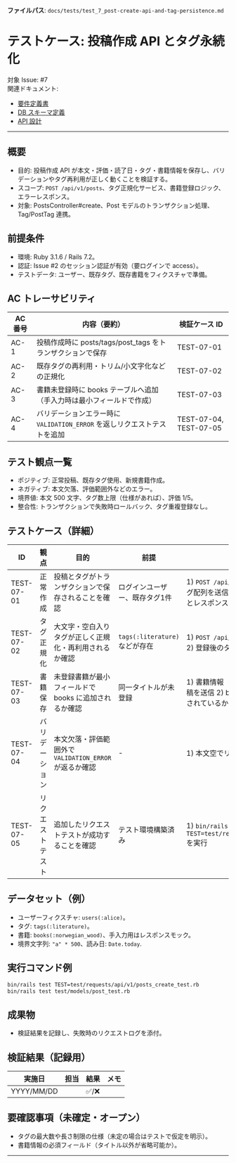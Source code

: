 **ファイルパス**: `docs/tests/test_7_post-create-api-and-tag-persistence.md`

# テストケース: 投稿作成 API とタグ永続化

対象 Issue: #7  
関連ドキュメント:

- [要件定義書](../01_requirements.md)
- [DB スキーマ定義](../03_database.md)
- [API 設計](../04_api.md)

---

## 概要

- 目的: 投稿作成 API が本文・評価・読了日・タグ・書籍情報を保存し、バリデーションやタグ再利用が正しく動くことを検証する。
- スコープ: `POST /api/v1/posts`、タグ正規化サービス、書籍登録ロジック、エラーレスポンス。
- 対象: PostsController#create、Post モデルのトランザクション処理、Tag/PostTag 連携。

## 前提条件

- 環境: Ruby 3.1.6 / Rails 7.2。
- 認証: Issue #2 のセッション認証が有効（要ログインで access）。
- テストデータ: ユーザー、既存タグ、既存書籍をフィクスチャで準備。

## AC トレーサビリティ

| AC 番号 | 内容（要約）                                                                                              | 検証ケース ID                |
| ------- | --------------------------------------------------------------------------------------------------------- | ---------------------------- |
| AC-1    | 投稿作成時に posts/tags/post_tags をトランザクションで保存                                                | TEST-07-01                   |
| AC-2    | 既存タグの再利用・トリム/小文字化などの正規化                                                              | TEST-07-02                   |
| AC-3    | 書籍未登録時に books テーブルへ追加（手入力時は最小フィールドで作成）                                     | TEST-07-03                   |
| AC-4    | バリデーションエラー時に `VALIDATION_ERROR` を返しリクエストテストを追加                                  | TEST-07-04, TEST-07-05       |

## テスト観点一覧

- ポジティブ: 正常投稿、既存タグ使用、新規書籍作成。
- ネガティブ: 本文欠落、評価範囲外などのエラー。
- 境界値: 本文 500 文字、タグ数上限（仕様があれば）、評価 1/5。
- 整合性: トランザクションで失敗時ロールバック、タグ重複登録なし。

## テストケース（詳細）

| ID         | 観点                 | 目的                                                                          | 前提                                 | 手順                                                                                                                                          | 期待結果                                                                                                      | AC   |
| ---------- | -------------------- | ----------------------------------------------------------------------------- | ------------------------------------ | --------------------------------------------------------------------------------------------------------------------------------------------- | --------------------------------------------------------------------------------------------------------------- | ---- |
| TEST-07-01 | 正常作成             | 投稿とタグがトランザクションで保存されることを確認                            | ログインユーザー、既存タグ1件         | 1) `POST /api/v1/posts` に本文・評価・読了日・タグ配列を送信 2) DB レコード(Post/Tag/PostTag) とレスポンスを確認                               | 201 / Post・Tag・PostTag が作成、レスポンスにもタグ配列が含まれる                                            | AC-1 |
| TEST-07-02 | タグ正規化           | 大文字・空白入りタグが正しく正規化・再利用されるか確認                        | `tags(:literature)` などが存在        | 1) `POST /api/v1/posts` で `" Literature "` 等を送信 2) 登録後のタグ ID と name を確認                                                        | 既存タグ ID が再利用され、新規タグが重複していない                                                           | AC-2 |
| TEST-07-03 | 書籍保存             | 未登録書籍が最小フィールドで books に追加されるか確認                          | 同一タイトルが未登録                  | 1) 書籍情報（タイトル/著者/ISBN なし）を含む投稿を送信 2) books テーブルに新規レコードが追加されているか確認                                 | 書籍が作成され、post がその book_id を参照                                                                    | AC-3 |
| TEST-07-04 | バリデーション       | 本文欠落・評価範囲外で `VALIDATION_ERROR` が返るか確認                         | -                                    | 1) 本文空でリクエスト 2) rating=6 でリクエスト                                                                                               | 422 / `error.code=VALIDATION_ERROR`、エラーメッセージが適切                                                  | AC-4 |
| TEST-07-05 | リクエストテスト     | 追加したリクエストテストが成功することを確認                                   | テスト環境構築済み                    | 1) `bin/rails test TEST=test/requests/api/v1/posts_create_test.rb` を実行                                                                    | 全テスト Pass                                                                                                | AC-4 |

## データセット（例）

- ユーザーフィクスチャ: `users(:alice)`。
- タグ: `tags(:literature)`。
- 書籍: `books(:norwegian_wood)`、手入力用はレスポンスモック。
- 境界文字列: `"a" * 500`、読み日: `Date.today`.

## 実行コマンド例

```bash
bin/rails test TEST=test/requests/api/v1/posts_create_test.rb
bin/rails test test/models/post_test.rb
```

## 成果物

- 検証結果を記録し、失敗時のリクエストログを添付。

## 検証結果（記録用）

| 実施日     | 担当 | 結果 | メモ |
| ---------- | ---- | ---- | ---- |
| YYYY/MM/DD |      | ✅/❌ |      |

## 要確認事項（未確定・オープン）

- タグの最大数や長さ制限の仕様（未定の場合はテストで仮定を明示）。
- 書籍情報の必須フィールド（タイトル以外が省略可能か）。

---
